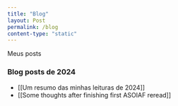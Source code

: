 ```yaml
---
title: "Blog"
layout: Post
permalink: /blog
content-type: "static"
---
```


Meus posts

### Blog posts de 2024
  - [[Um resumo das minhas leituras de 2024]]
  - [[Some thoughts after finishing first ASOIAF reread]]
